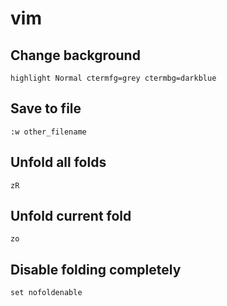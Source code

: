 # vim

## Change background

`highlight Normal ctermfg=grey ctermbg=darkblue`

## Save to file

`:w other_filename`

## Unfold all folds

`zR`

## Unfold current fold

`zo`

## Disable folding completely

`set nofoldenable`
